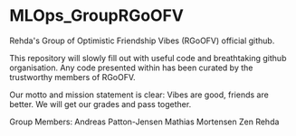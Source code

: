 # MLOps_GroupRGoOFV
Rehda's Group of Optimistic Friendship Vibes (RGoOFV) official github.

This repository will slowly fill out with useful code and breathtaking github organisation. Any code presented within has been curated by the trustworthy members of RGoOFV. 

Our motto and mission statement is clear: Vibes are good, friends are better. We will get our grades and pass together.

Group Members:
Andreas Patton-Jensen
Mathias Mortensen
Zen Rehda
